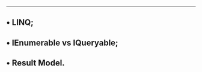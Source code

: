 -------------------------------------
• LINQ;
--------------------------------------
• IEnumerable vs IQueryable;
-------------------------------------
• Result Model.
---------------------------------
